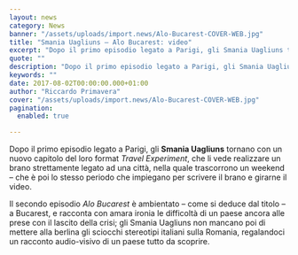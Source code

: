 ```yaml
---
layout: news
category: News
banner: "/assets/uploads/import.news/Alo-Bucarest-COVER-WEB.jpg"
title: "Smania Uagliuns – Alo Bucarest: video"
excerpt: "Dopo il primo episodio legato a Parigi, gli Smania Uagliuns tornano con un nuovo capitolo del loro format Travel Experiment, che li vede realizzare un brano strettamente legato ad una città, nella quale trascorrono un weekend – che è poi lo stesso periodo che impiegano per scrivere il brano e girarne il video. Il secondo [&hellip"
quote: ""
description: "Dopo il primo episodio legato a Parigi, gli Smania Uagliuns tornano con un nuovo capitolo del loro format Travel Experiment, che li vede realizzare un brano strettamente legato ad una città, nella quale trascorrono un weekend – che è poi lo stesso periodo che impiegano per scrivere il brano e girarne il video. Il secondo [&hellip"
keywords: ""
date: 2017-08-02T00:00:00.000+01:00
author: "Riccardo Primavera"
cover: "/assets/uploads/import.news/Alo-Bucarest-COVER-WEB.jpg"
pagination:
  enabled: true

---
```


Dopo il primo episodio legato a Parigi, gli **Smania Uagliuns** tornano con un nuovo capitolo del loro format _Travel_ _Experiment_, che li vede realizzare un brano strettamente legato ad una città, nella quale trascorrono un weekend – che è poi lo stesso periodo che impiegano per scrivere il brano e girarne il video.

Il secondo episodio _Alo Bucarest_ è ambientato – come si deduce dal titolo – a Bucarest, e racconta con amara ironia le difficoltà di un paese ancora alle prese con il lascito della crisi; gli Smania Uagliuns non mancano poi di mettere alla berlina gli sciocchi stereotipi italiani sulla Romania, regalandoci un racconto audio-visivo di un paese tutto da scoprire.